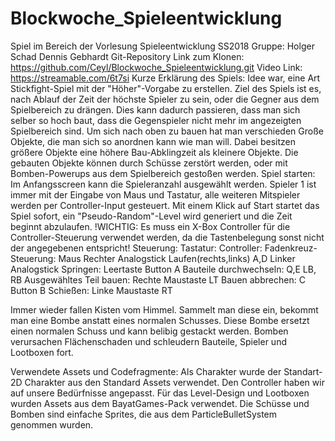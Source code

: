 # Blockwoche_Spieleentwicklung
Spiel im Bereich der Vorlesung Spieleentwicklung SS2018
Gruppe:
Holger Schad
Dennis Gebhardt
Git-Repository Link zum Klonen:
https://github.com/Ceyl/Blockwoche_Spieleentwicklung.git
Video Link:
https://streamable.com/6t7si
Kurze Erklärung des Spiels:
Idee war, eine Art Stickfight-Spiel mit der "Höher"-Vorgabe zu erstellen.
Ziel des Spiels ist es, nach Ablauf der Zeit der höchste Spieler zu sein, oder die Gegner aus dem Spielbereich zu drängen.
Dies kann dadurch passieren, dass man sich selber so hoch baut, dass die Gegenspieler nicht mehr im angezeigten Spielbereich sind.
Um sich nach oben zu bauen hat man verschieden Große Objekte, die man sich so anordnen kann wie man will.
Dabei besitzen größere Objekte eine höhere Bau-Abklingzeit als kleinere Objekte.
Die gebauten Objekte können durch Schüsse zerstört werden, oder mit Bomben-Powerups aus dem Spielbereich gestoßen werden.
Spiel starten:
Im Anfangsscreen kann die Spieleranzahl ausgewählt werden. Spieler 1 ist immer mit der Eingabe von Maus und Tastatur,
alle weiteren Mitspieler werden per Controller-Input gesteuert.
Mit einem Klick auf Start startet das Spiel sofort, ein "Pseudo-Random"-Level wird generiert und die Zeit beginnt abzulaufen.
!WICHTIG: Es muss ein X-Box Controller für die Controller-Steuerung verwendet werden, da die Tastenbelegung sonst nicht der angegebenen entspricht!
Steuerung:
							Tastatur:			Controller:
Fadenkreuz-Steuerung:		Maus				Rechter Analogstick
Laufen(rechts,links)		A,D					Linker Analogstick
Springen:					Leertaste			Button A
Bauteile durchwechseln:		Q,E					LB, RB
Ausgewähltes Teil bauen:	Rechte Maustaste	LT
Bauen abbrechen:			C					Button B
Schießen:					Linke Maustaste		RT

Immer wieder fallen Kisten vom Himmel. Sammelt man diese ein, bekommt man eine Bombe anstatt eines normalen Schusses.
Diese Bombe ersetzt einen normalen Schuss und kann belibig gestackt werden.
Bomben verursachen Flächenschaden und schleudern Bauteile, Spieler und Lootboxen fort.

Verwendete Assets und Codefragmente:
Als Charakter wurde der Standart-2D Charakter aus den Standard Assets verwendet.
Den Controller haben wir auf unsere Bedürfnisse angepasst.
Für das Level-Design und Lootboxen wurden Assets aus dem BayatGames-Pack verwendet.
Die Schüsse und Bomben sind einfache Sprites, die aus dem ParticleBulletSystem genommen wurden.